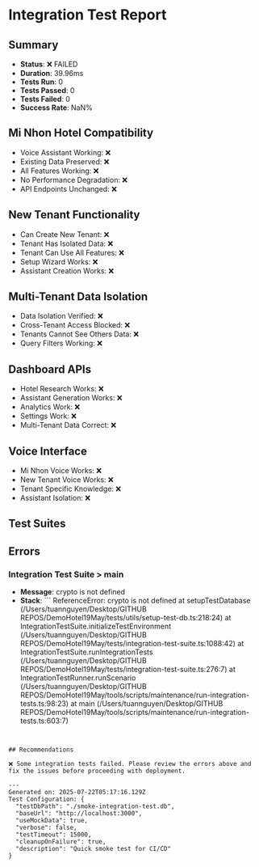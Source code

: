 
# Integration Test Report

## Summary
- **Status**: ❌ FAILED
- **Duration**: 39.96ms
- **Tests Run**: 0
- **Tests Passed**: 0
- **Tests Failed**: 0
- **Success Rate**: NaN%

## Mi Nhon Hotel Compatibility
- Voice Assistant Working: ❌
- Existing Data Preserved: ❌
- All Features Working: ❌
- No Performance Degradation: ❌
- API Endpoints Unchanged: ❌

## New Tenant Functionality
- Can Create New Tenant: ❌
- Tenant Has Isolated Data: ❌
- Tenant Can Use All Features: ❌
- Setup Wizard Works: ❌
- Assistant Creation Works: ❌

## Multi-Tenant Data Isolation
- Data Isolation Verified: ❌
- Cross-Tenant Access Blocked: ❌
- Tenants Cannot See Others Data: ❌
- Query Filters Working: ❌

## Dashboard APIs
- Hotel Research Works: ❌
- Assistant Generation Works: ❌
- Analytics Work: ❌
- Settings Work: ❌
- Multi-Tenant Data Correct: ❌

## Voice Interface
- Mi Nhon Voice Works: ❌
- New Tenant Voice Works: ❌
- Tenant Specific Knowledge: ❌
- Assistant Isolation: ❌

## Test Suites



## Errors


### Integration Test Suite > main
- **Message**: crypto is not defined
- **Stack**: ```
ReferenceError: crypto is not defined
    at setupTestDatabase (/Users/tuannguyen/Desktop/GITHUB REPOS/DemoHotel19May/tests/utils/setup-test-db.ts:218:24)
    at IntegrationTestSuite.initializeTestEnvironment (/Users/tuannguyen/Desktop/GITHUB REPOS/DemoHotel19May/tests/integration-test-suite.ts:1088:42)
    at IntegrationTestSuite.runIntegrationTests (/Users/tuannguyen/Desktop/GITHUB REPOS/DemoHotel19May/tests/integration-test-suite.ts:276:7)
    at IntegrationTestRunner.runScenario (/Users/tuannguyen/Desktop/GITHUB REPOS/DemoHotel19May/tools/scripts/maintenance/run-integration-tests.ts:98:23)
    at main (/Users/tuannguyen/Desktop/GITHUB REPOS/DemoHotel19May/tools/scripts/maintenance/run-integration-tests.ts:603:7)
```


## Recommendations

❌ Some integration tests failed. Please review the errors above and fix the issues before proceeding with deployment.

---
Generated on: 2025-07-22T05:17:16.129Z
Test Configuration: {
  "testDbPath": "./smoke-integration-test.db",
  "baseUrl": "http://localhost:3000",
  "useMockData": true,
  "verbose": false,
  "testTimeout": 15000,
  "cleanupOnFailure": true,
  "description": "Quick smoke test for CI/CD"
}
